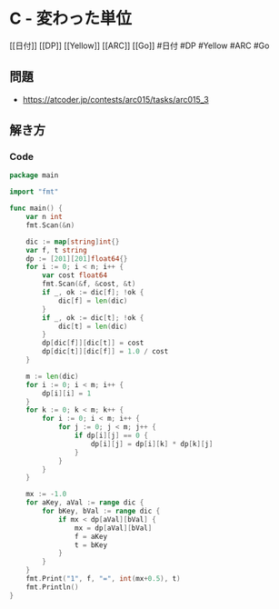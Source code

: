 # C - 変わった単位
[[日付]] [[DP]] [[Yellow]] [[ARC]] [[Go]]
#日付 #DP #Yellow #ARC #Go 

## 問題
- https://atcoder.jp/contests/arc015/tasks/arc015_3

## 解き方
### Code
```go
package main

import "fmt"

func main() {
	var n int
	fmt.Scan(&n)

	dic := map[string]int{}
	var f, t string
	dp := [201][201]float64{}
	for i := 0; i < n; i++ {
		var cost float64
		fmt.Scan(&f, &cost, &t)
		if _, ok := dic[f]; !ok {
			dic[f] = len(dic)
		}
		if _, ok := dic[t]; !ok {
			dic[t] = len(dic)
		}
		dp[dic[f]][dic[t]] = cost
		dp[dic[t]][dic[f]] = 1.0 / cost
	}

	m := len(dic)
	for i := 0; i < m; i++ {
		dp[i][i] = 1
	}
	for k := 0; k < m; k++ {
		for i := 0; i < m; i++ {
			for j := 0; j < m; j++ {
				if dp[i][j] == 0 {
					dp[i][j] = dp[i][k] * dp[k][j]
				}
			}
		}
	}

	mx := -1.0
	for aKey, aVal := range dic {
		for bKey, bVal := range dic {
			if mx < dp[aVal][bVal] {
				mx = dp[aVal][bVal]
				f = aKey
				t = bKey
			}
		}
	}
	fmt.Print("1", f, "=", int(mx+0.5), t)
	fmt.Println()
}
```